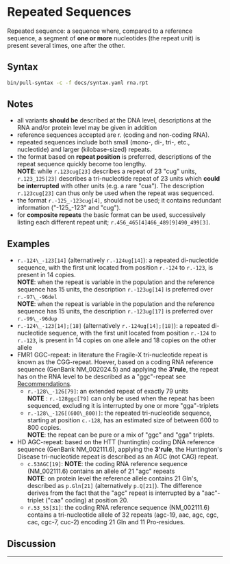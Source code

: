 # Repeated Sequences

<!-- ## Definition -->

Repeated sequence: a sequence where, compared to a reference sequence, a segment of **one or more** nucleotides (the repeat unit) is present several times, one after the other.

## Syntax

```sh exec="true"
bin/pull-syntax -c -f docs/syntax.yaml rna.rpt
```

## Notes

- all variants **should be** described at the DNA level, descriptions at the RNA and/or protein level may be given in addition
- reference sequences accepted are r. (coding and non-coding RNA).
- repeated sequences include both small (mono-, di-, tri-, etc., nucleotide) and larger (kilobase-sized) repeats.
- the format based on **repeat position** is preferred, descriptions of the repeat sequence quickly become too lengthy.<br>
  **NOTE**: while `r.123cug[23]` describes a repeat of 23 "cug" units, `r.123_125[23]` describes a tri-nucleotide repeat of 23 units which **could be interrupted** with other units (e.g. a rare "cua"). The description `r.123cug[23]` can thus only be used when the repeat was sequenced.
- the format <code class="invalid">r.-125\_-123cug[4]</code>, should not be used; it contains redundant information ("-125\_-123" and "cug").
- for **composite repeats** the basic format can be used, successively listing each different repeat unit; <code class="invalid">r.456_465[4]466_489[9]490_499[3]</code>.

## Examples

- `r.-124\_-123[14]` (alternatively `r.-124ug[14]`): a repeated di-nucleotide sequence, with the first unit located from position `r.-124` to `r.-123`, is present in 14 copies.<br>
  **NOTE**: when the repeat is variable in the population and the reference sequence has 15 units, the description `r.-123ug[14]` is preferred over `r.-97\_-96del`<br>
  **NOTE**: when the repeat is variable in the population and the reference sequence has 15 units, the description `r.-123ug[17]` is preferred over `r.-99\_-96dup`
- `r.-124\_-123[14];[18]` (alternatively `r.-124ug[14];[18]`): a repeated di-nucleotide sequence, with the first unit located from position `r.-124` to `r.-123`, is present in 14 copies on one allele and 18 copies on the other allele
- FMR1 GGC-repeat: in literature the Fragile-X tri-nucleotide repeat is known as the CGG-repeat. Hoever, based on a coding RNA reference sequence (GenBank NM_002024.5) and applying the **3'rule**, the repeat has on the RNA level to be described as a "ggc"-repeat see [Recommendations](../general.md).
    - `r.-128\_-126[79]`: an extended repeat of exactly 79 units<br>
      **NOTE** : `r.-128ggc[79]` can only be used when the repeat has been sequenced, excluding it is interrupted by one or more "gga"-triplets
    - `r.-128\_-126[(600\_800)]`: the repeated tri-nucleotide sequence, starting at position `c.-128`, has an estimated size of between 600 to 800 copies.<br>
      **NOTE**: the repeat can be pure or a mix of "ggc" and "gga" triplets.
- HD AGC-repeat: based on the HTT (huntingtin) coding DNA reference sequence (GenBank NM_002111.6), applying the **3'rule**, the Huntington's Disease tri-nucleotide repeat is described as an AGC (not CAG) repeat.
    - `c.53AGC[19]`: **NOTE**: the coding RNA reference sequence (NM_002111.6) contains an allele of 21 "agc" repeats<br>
      **NOTE**: on protein level the reference allele contains 21 Gln's, described as `p.Gln[21]` (alternatively `p.Q[21]`). The difference derives from the fact that the "agc" repeat is interrupted by a "aac"-triplet ("caa" coding) at position 20.
    - `r.53_55[31]`: the coding RNA reference sequence (NM_002111.6) contains a tri-nucleotide allele of 32 repeats (agc-19, aac, agc, cgc, cac, cgc-7, cuc-2) encoding 21 Gln and 11 Pro-residues.

## Discussion

---
